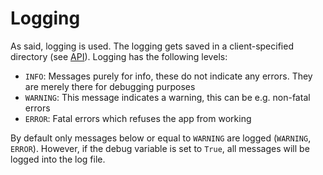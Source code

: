 # Logging
As said, logging is used. The logging gets saved in a client-specified directory (see [API](../../api/index.html)). Logging has the following levels:

- `INFO`: Messages purely for info, these do not indicate any errors. They are merely there for debugging purposes
- `WARNING`: This message indicates a warning, this can be e.g. non-fatal errors
- `ERROR`: Fatal errors which refuses the app from working

By default only messages below or equal to `WARNING` are logged (`WARNING`, `ERROR`). However, if the debug variable is set to `True`, all messages will be logged into the log file.
